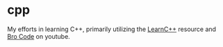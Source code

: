 # cpp
My efforts in learning C++, primarily utilizing the [LearnC++](https://www.learncpp.com) resource and [Bro Code](https://www.youtube.com/@BroCodez) on youtube.
